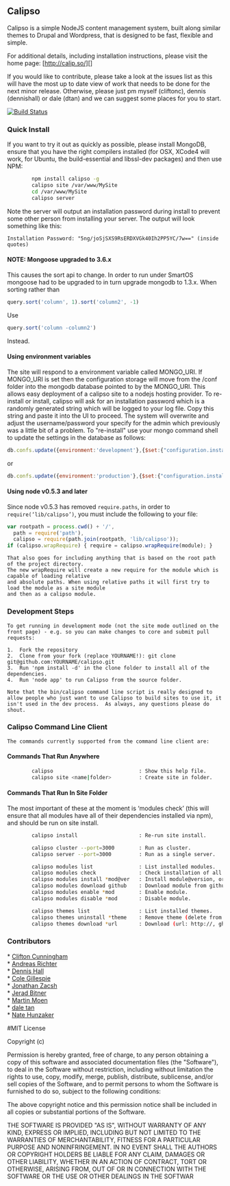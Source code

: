 Calipso
-------

Calipso is a simple NodeJS content management system, built along
similar themes to Drupal and Wordpress, that is designed to be fast,
flexible and simple.

For additional details, including installation instructions, please
visit the home page: [http://calip.so/][]

If you would like to contribute, please take a look at the issues list
as this will have the most up to date view of work that needs to be done
for the next minor release. Otherwise, please just pm myself (cliftonc),
dennis (dennishall) or dale (dtan) and we can suggest some places for
you to start.

[![Build Status](https://travis-ci.org/cliftonc/calipso.png)](https://travis-ci.org/cliftonc/calipso)

### Quick Install

If you want to try it out as quickly as possible, please install
MongoDB, ensure that you have the right compilers installed (for OSX,
XCode4 will work, for Ubuntu, the build-essential and libssl-dev
packages) and then use NPM:

```sh
        npm install calipso -g
        calipso site /var/www/MySite
        cd /var/www/MySite
        calipso server
```
Note the server will output an installation password during install to prevent
some other person from installing your server.
The output will look something like this:
```
Installation Password: "5ng/joSjSXS9RsERDXVGk40Ih2PP5YC/7w==" (inside quotes)
```

#### NOTE: Mongoose upgraded to 3.6.x

This causes the sort api to change. In order to run under SmartOS mongoose had to be upgraded
to in turn upgrade mongodb to 1.3.x.
When sorting rather than
```javascript
query.sort('column', 1).sort('column2', -1)
```

Use

```javascript
query.sort('column -column2')
```

Instead.

#### Using environment variables

The site will respond to a environment variable called MONGO_URI. If MONGO_URI is set
then the configuration storage will move from the /conf folder into the mongodb database
pointed to by the MONGO_URI. This allows easy deployment of a calipso site to a nodejs
hosting provider. To re-install or install, calipso will ask for an installation password
which is a randomly generated string which will be logged to your log file.
Copy this string and paste it into the UI to proceed. The system will overwrite and adjust
the username/password your specify for the admin which previously was a little bit of a problem.
To "re-install" use your mongo command shell to update the settings in the database as follows:

```javascript
db.confs.update({environment:'development'},{$set:{"configuration.installed":false}})
```
or
```javascript
db.confs.update({environment:'production'},{$set:{"configuration.installed":false}})
```

#### Using node v0.5.3 and later

Since node v0.5.3 has removed <code>require.paths</code>, in order to
<code>require(‘lib/calipso’)</code>, you must include the following to
your file:

```javascript
var rootpath = process.cwd() + '/',
  path = require('path'),
  calipso = require(path.join(rootpath, 'lib/calipso'));
if (calipso.wrapRequire) { require = calipso.wrapRequire(module); }
```
    That also goes for including anything that is based on the root path of the project directory.
    The new wrapRequire will create a new require for the module which is capable of loading relative
    and absolute paths. When using relative paths it will first try to load the module as a site module
    and then as a calipso module.

### Development Steps

    To get running in development mode (not the site mode outlined on the front page) - e.g. so you can make changes to core and submit pull requests:

    1.  Fork the repository
    2.  Clone from your fork (replace YOURNAME!): git clone git@github.com:YOURNAME/calipso.git
    3.  Run 'npm install -d' in the clone folder to install all of the dependencies.
    4.  Run 'node app' to run Calipso from the source folder.

    Note that the bin/calipso command line script is really designed to allow people who just want to use Calipso to build sites to use it, it isn't used in the dev process.  As always, any questions please do shout.

### Calipso Command Line Client

    The commands currently supported from the command line client are:

#### Commands That Run Anywhere

```sh
        calipso                            : Show this help file.
        calipso site <name|folder>         : Create site in folder.
```

#### Commands That Run In Site Folder

The most important of these at the moment is ‘modules check’ (this will
ensure that all modules have all of their dependencies installed via
npm), and should be run on site install.

```sh
        calipso install                    : Re-run site install.

        calipso cluster --port=3000        : Run as cluster.
        calipso server --port=3000         : Run as a single server.

        calipso modules list               : List installed modules.
        calipso modules check              : Check installation of all modules.
        calipso modules install *mod@ver   : Install module@version, or reinstall module.
        calipso modules download github    : Download module from github (e.g. cliftonc/calipso-elastic)
        calipso modules enable *mod        : Enable module.
        calipso modules disable *mod       : Disable module.

        calipso themes list                : List installed themes.
        calipso themes uninstall *theme    : Remove theme (delete from disk)
        calipso themes download *url       : Download (url: http://, gh: cliftonc/calipso-site-theme, repo: calipso-site).
```

### Contributors

 \* [Clifton Cunningham][]  
 \* [Andreas Richter][]   
 \* [Dennis Hall][]  
 \* [Cole Gillespie][]  
 \* [Jonathan Zacsh][]  
 \* [Jerad Bitner][]  
 \* [Martin Moen][]  
 \* [dale tan][]  
 \* [Nate Hunzaker][]  

  [http://calip.so/]: http://calip.so/?utm_source=github&utm_medium=calipso&utm_campaign=github
  [http://travis-ci.org/cliftonc/calipso]: http://travis-ci.org/cliftonc/calipso
  [Clifton Cunningham]: https://github.com/cliftonc
  [Dennis Hall]: https://github.com/dennishall
  [Cole Gillespie]: https://github.com/coleGillespie
  [Jonathan Zacsh]: https://github.com/jzacsh
  [Jerad Bitner]: https://github.com/sirkitree
  [Martin Moen]: https://github.com/botto
  [dale tan]: https://github.com/dtan
  [Nate Hunzaker]: https://github.com/nhunzaker
  [Andreas Richter]: https://github.com/richtera

#MIT License

Copyright (c) 

Permission is hereby granted, free of charge, to any person obtaining a copy of this software and associated documentation files (the "Software"), to deal in the Software without restriction, including without limitation the rights to use, copy, modify, merge, publish, distribute, sublicense, and/or sell copies of the Software, and to permit persons to whom the Software is furnished to do so, subject to the following conditions:

The above copyright notice and this permission notice shall be included in all copies or substantial portions of the Software.

THE SOFTWARE IS PROVIDED "AS IS", WITHOUT WARRANTY OF ANY KIND, EXPRESS OR IMPLIED, INCLUDING BUT NOT LIMITED TO THE WARRANTIES OF MERCHANTABILITY, FITNESS FOR A PARTICULAR PURPOSE AND NONINFRINGEMENT. IN NO EVENT SHALL THE AUTHORS OR COPYRIGHT HOLDERS BE LIABLE FOR ANY CLAIM, DAMAGES OR OTHER LIABILITY, WHETHER IN AN ACTION OF CONTRACT, TORT OR OTHERWISE, ARISING FROM, OUT OF OR IN CONNECTION WITH THE SOFTWARE OR THE USE OR OTHER DEALINGS IN THE SOFTWAR
